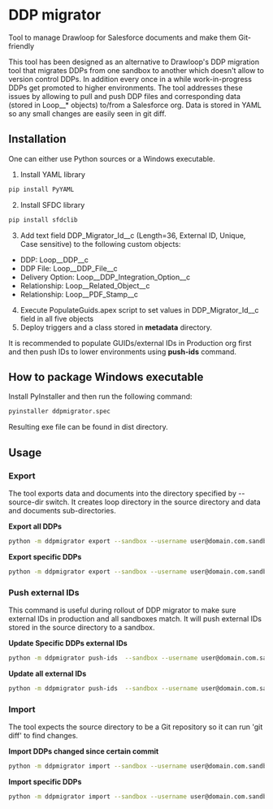 # DDP migrator
Tool to manage Drawloop for Salesforce documents and make them Git-friendly


This tool has been designed as an alternative to Drawloop's DDP migration tool
that migrates DDPs from one sandbox to another which doesn't allow to version
control DDPs. In addition every once in a while work-in-progress DDPs get
promoted to higher environments.
The tool addresses these issues by allowing to pull and push DDP files and
corresponding data (stored in Loop__* objects) to/from a Salesforce org.
Data is stored in YAML so any small changes are easily seen in git diff.

## Installation

One can either use Python sources or a Windows executable.

1. Install YAML library
```sh
pip install PyYAML
```

2. Install SFDC library
```sh
pip install sfdclib
```

3. Add text field DDP\_Migrator\_Id\_\_c (Length=36, External ID, Unique, Case sensitive) to the following custom objects:
 * DDP: Loop\_\_DDP\_\_c
 * DDP File: Loop\_\_DDP\_File\_\_c
 * Delivery Option: Loop\_\_DDP\_Integration_Option\_\_c
 * Relationship: Loop\_\_Related\_Object\_\_c
 * Relationship: Loop\_\_PDF\_Stamp\_\_c

4. Execute PopulateGuids.apex script to set values in DDP\_Migrator\_Id\_\_c field in all five objects
5. Deploy triggers and a class stored in **metadata** directory.

It is recommended to populate GUIDs/external IDs in Production org first
and then push IDs to lower environments using **push-ids** command.

How to package Windows executable
---------------------------------
Install PyInstaller and then run the following command:
```sh
pyinstaller ddpmigrator.spec
```
Resulting exe file can be found in dist directory.

## Usage

### Export

The tool exports data and documents into the directory specified by --source-dir switch.
It creates loop directory in the source directory and data and documents sub-directories.

**Export all DDPs**
```sh
python -m ddpmigrator export --sandbox --username user@domain.com.sandbox_name --password Secret --source-dir ..
```

**Export specific DDPs**
```sh
python -m ddpmigrator export --sandbox --username user@domain.com.sandbox_name --password Secret --source-dir .. --ddp "EOP For Enterprise Payment"
```

### Push external IDs

This command is useful during rollout of DDP migrator to make sure external IDs in production and all sandboxes match.
It will push external IDs stored in the source directory to a sandbox.

**Update Specific DDPs external IDs**
```sh
python -m ddpmigrator push-ids  --sandbox --username user@domain.com.sandbox_name --password Secret --source-dir ..
```
**Update all external IDs**
```sh
python -m ddpmigrator push-ids  --sandbox --username user@domain.com.sandbox_name --password Secret --source-dir .. --ddp "EOP For Enterprise Payment"
```

### Import
The tool expects the source directory to be a Git repository so it can run 'git diff' to find changes.

**Import DDPs changed since certain commit**
```sh
python -m ddpmigrator import --sandbox --username user@domain.com.sandbox_name --password Secret --source-dir .. --baseline 6771fbc7
```

**Import specific DDPs**
```sh
python -m ddpmigrator import --sandbox --username user@domain.com.sandbox_name --password Secret --source-dir .. --ddp "EOP For Enterprise Payment"
```
